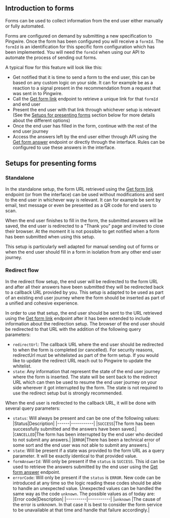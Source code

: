 ## Introduction to forms

Forms can be used to collect information from the end user either manually or fully automated.

Forms are configured on demand by submitting a new specification to Pingwire. Once the form has been configured you will receive a `formId`. The `formId` is an identification for this specific form configuration which has been implemented. You will need the `formId` when using our API to automate the process of sending out forms.

A typical flow for this feature will look like this:
- Get notified that it is time to send a form to the end user, this can be based on any custom logic on your side. It can for example be as a reaction to a signal present in the recommendation from a request that was sent in to Pingwire.
- Call the [Get form link](#tag/Forms/paths/~1forms~1%7BformId%7D~1%7BentityId%7D~1link/get) endpoint to retrieve a unique link for that `formId` and end user
- Present the end user with that link through whichever setup is relevant (See the [Setups for presenting forms](#section/Setups-for-presenting-forms) section below for more details about the different options)
- Once the end user has filled in the form, continue with the rest of the end user journey
- Access the answers left by the end user either through API using the [Get form answer](#tag/Forms/paths/~1form-answers~1%7BformAnswerId%7D/get) endpoint or directly through the interface. Rules can be configured to use these answers in the interface.

## Setups for presenting forms

### Standalone

In the standalone setup, the form URL retrieved using the [Get form link](#tag/Forms/paths/~1forms~1%7BformId%7D~1%7BentityId%7D~1link/get) endpoint (or from the interface) can be used without modifications and sent to the end user in whichever way is relevant. It can for example be sent by email, text message or even be presented as a QR code for end users to scan.

When the end user finishes to fill in the form, the submitted answers will be saved, the end user is redirected to a "Thank you" page and invited to close their browser. At the moment it is not possible to get notified when a form has been submitted when using this setup.

This setup is particularly well adapted for manual sending out of forms or when the end user should fill in a form in isolation from any other end user journey.

### Redirect flow

In the redirect flow setup, the end user will be redirected to the form URL and after all their answers have been submitted they will be redirected back to a callback URL provided by you. This setup is adapted to be used as part of an existing end user journey where the form should be inserted as part of a unified and cohesive experience.

In order to use that setup, the end user should be sent to the URL retrieved using the [Get form link](#tag/Forms/paths/~1forms~1%7BformId%7D~1%7BentityId%7D~1link/get) endpoint after it has been extended to include information about the redirection setup. The browser of the end user should be redirected to that URL with the addition of the following query parameters:
- `redirectUrl`: The callback URL where the end user should be redirected to when the form is completed (or cancelled). For security reasons, redirectUrl must be whitelisted as part of the form setup. If you would like to update the redirect URL reach out to Pingwire to update the whitelist.
- `state`: Any information that represent the state of the end user journey where the form is inserted. The state will be sent back to the redirect URL which can then be used to resume the end user journey on your side wherever it got interrupted by the form. The state is not required to use the redirect setup but is strongly recommended.


When the end user is redirected to the callback URL, it will be done with several query parameters:
- `status`: Will always be present and can be one of the following values:
|Status|Description|
|------|-----------|
|`SUCCESS`|The form has been successfully submitted and the answers have been saved.|
|`CANCELLED`|The form has been interrupted by the end user who decided to not submit any answers.|
|`ERROR`|There has been a technical error of some sort and the end user was not able to submit any answers.|
- `state`: Will be present if a state was provided to the form URL as a query parameter. It will be exactly identical to that provided value.
- `formAnswerId`: Will only be present if the `status` is `SUCCESS`. This id can be used to retrieve the answers submitted by the end user using the [Get form answer](#tag/Form-answers/paths/~1form-answers~1%7BformAnswerId%7D/get) endpoint.
- `errorCode`: Will only be present if the `status` is `ERROR`. New code can be introduced at any time so the logic reading these codes should be able to handle an unexpected value. Unexpected values can be handled the same way as the code `unknown`. The possible values as of today are:
|Error code|Description|
|----------|-----------|
|`unknown` |The cause of the error is unknown. In that case it is best to consider the form service to be unavailable at that time and handle that failure accordingly.|

